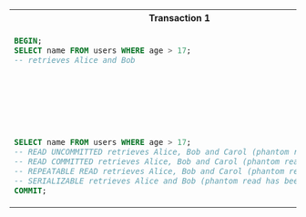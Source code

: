 <table>
<tr>
<th> Transaction 1 </th>
<th> Transaction 2 </th>
</tr>
<tr>
<td>

```sql
BEGIN;
SELECT name FROM users WHERE age > 17;
-- retrieves Alice and Bob
```

</td>
<td>
</td>
</tr>
<tr>
<td></td>
<td>

```sql
BEGIN;
INSERT INTO users VALUES (3, 'Carol', 26);
COMMIT;
```

</td>
</tr>
<tr>
<td>

```sql
SELECT name FROM users WHERE age > 17;
-- READ UNCOMMITTED retrieves Alice, Bob and Carol (phantom read)
-- READ COMMITTED retrieves Alice, Bob and Carol (phantom read)
-- REPEATABLE READ retrieves Alice, Bob and Carol (phantom read)
-- SERIALIZABLE retrieves Alice and Bob (phantom read has been avoided)
COMMIT;
```

</td>
<td>
</td>
</tr>
</table>
